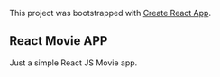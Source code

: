 This project was bootstrapped with [Create React App](https://github.com/facebook/create-react-app).

## React Movie APP

Just a simple React JS Movie app.

